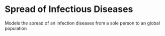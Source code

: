 # Spread of Infectious Diseases
Models the spread of an infection diseases from a sole person to an global population
